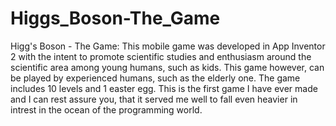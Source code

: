 # Higgs_Boson-The_Game
Higg's Boson - The Game: This mobile game was developed in App Inventor 2 with the intent to promote scientific studies and enthusiasm around the scientific area among young humans, such as kids. This game however, can be played by experienced humans, such as the elderly one.  The game includes 10 levels and 1 easter egg. This is the first game I have ever made and I can rest assure you, that it served me well to fall even heavier in intrest in the ocean of the programming world.
